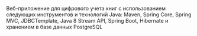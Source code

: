 Веб-приложение для цифрового учета книг с использованием следующих инструментов и технологий Java: Maven, Spring Core, Spring MVC, JDBCTemplate, Java 8 Stream API, Spring Boot, Hibernate и хранением в базе данных PostgreSQL